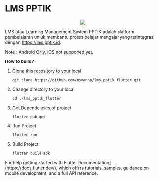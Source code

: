 # LMS PPTIK

<p align="center">
   <img src="https://github.com/novannp/lms_pptik_flutter/blob/master/android/app/src/main/res/mipmap-xxhdpi/ic_launcher.png">
</p>

LMS atau Learning Management System PPTIK adalah platform pembelajaran untuk membantu proses belajar mengajar yang
terintegrasi dengan https://lms.pptik.id.

Note : Android Only, iOS not supported yet.

**How to build?**

1. Clone this repository to your local

   `git clone https://github.com/novannp/lms_pptik_flutter.git`

2. Change directory to your local

   `cd ./lms_pptik_flutter`

3. Get Dependencies of project

   `flutter pub get`

4. Run Project

   `flutter run`

5. Build Project

   `flutter build apk`

For help getting started with Flutter Documentation](https://docs.flutter.dev/), which offers tutorials,
samples, guidance on mobile development, and a full API reference.
